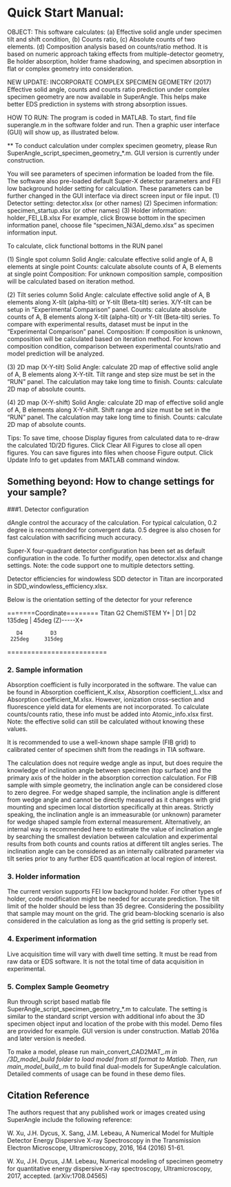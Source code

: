 # Quick Start Manual:

OBJECT: This software calculates: (a) Effective solid angle under specimen tilt and shift condition, (b) Counts ratio, (c) Absolute counts of two elements. (d) Composition analysis based on counts/ratio method. It is based on numeric approach taking effects from multiple-detector geometry, Be holder absorption, holder frame shadowing, and specimen absorption in flat or complex geometry into consideration.

NEW UPDATE: INCORPORATE COMPLEX SPECIMEN GEOMETRY (2017)
Effective solid angle, counts and counts ratio prediction under complex specimen geometry are now available in SuperAngle. This helps make better EDS prediction in systems with strong absorption issues.

HOW TO RUN: The program is coded in MATLAB. To start, find file superangle.m in the software folder and run. Then a graphic user interface (GUI) will show up, as illustrated below. 

** To conduct calculation under complex specimen geometry, please Run SuperAngle_script_specimen_geometry_*.m. GUI version is currently under construction. 

You will see parameters of specimen information be loaded from the file. The software also pre-loaded default Super-X detector parameters and FEI low background holder setting for calculation. These parameters can be further changed in the GUI interface via direct screen input or file input.
(1)	Detector setting: detector.xlsx (or other names)
(2)	Specimen information: specimen_startup.xlsx (or other names)
(3)	Holder information: holder_FEI_LB.xlsx
For example, click Browse bottom in the specimen information panel, choose file “specimen_Ni3Al_demo.xlsx“ as specimen information input.


To calculate, click functional bottoms in the RUN panel

(1) Single spot column
Solid Angle: calculate effective solid angle of A, B elements at single point
Counts: calculate absolute counts of A, B elements at single point
Composition: For unknown composition sample, composition will be calculated based on iteration method.

(2) Tilt series column
Solid Angle: calculate effective solid angle of A, B elements along X-tilt (alpha-tilt) or Y-tilt (Beta-tilt) series. X/Y-tilt can be setup in “Experimental Comparison” panel. 
Counts: calculate absolute counts of A, B elements along X-tilt (alpha-tilt) or Y-tilt (Beta-tilt) series. To compare with experimental results, dataset must be input in the “Experimental Comparison” panel.
Composition: If composition is unknown, composition will be calculated based on iteration method. For known composition condition, comparison between experimental counts/ratio and model prediction will be analyzed.

(3) 2D map (X-Y-tilt)
Solid Angle: calculate 2D map of effective solid angle of A, B elements along X-Y-tilt. Tilt range and step size must be set in the “RUN” panel. The calculation may take long time to finish.
Counts: calculate 2D map of absolute counts.

(4) 2D map (X-Y-shift)
Solid Angle: calculate 2D map of effective solid angle of A, B elements along X-Y-shift. Shift range and size must be set in the “RUN” panel. The calculation may take long time to finish.
Counts: calculate 2D map of absolute counts.

Tips: To save time, choose Display figures from calculated data to re-draw the calculated 1D/2D figures. Click Clear All Figures to close all open figures. You can save figures into files when choose Figure output. Click Update Info to get updates from MATLAB command window.



## Something beyond: How to change settings for your sample?

###1. Detector configuration

dAngle control the accuracy of the calculation. For typical calculation, 0.2 degree is recommended for convergent data. 0.5 degree is also chosen for fast calculation with sacrificing much accuracy. 

Super-X four-quadrant detector configuration has been set as default configuration in the code. To further modify, open detector.xlsx and change settings.  Note: the code support one to multiple detectors setting. 

Detector efficiencies for windowless SDD detector in Titan are incorporated in SDD_windowless_efficiency.xlsx. 

Below is the orientation setting of the detector for your reference

=======Coordinate========
   Titan G2 ChemiSTEM
           Y+
            |
       D1   |     D2  
     135deg |   45deg
           (Z)-----X+
            
       D4         D3
     225deg     315deg
            
=========================


### 2. Sample information

Absorption coefficient is fully incorporated in the software. The value can be found in Absorption coefficient_K.xlsx, Absorption coefficient_L.xlsx and Absorption coefficient_M.xlsx. However, ionization cross-section and fluorescence yield data for elements are not incorporated. To calculate counts/counts ratio, these info must be added into Atomic_info.xlsx first. Note: the effective solid can still be calculated without knowing these values.

It is recommended to use a well-known shape sample (FIB grid) to calibrated center of specimen shift from the readings in TIA software. 

The calculation does not require wedge angle as input, but does require the knowledge of inclination angle between specimen (top surface) and the primary axis of the holder in the absorption correction calculation. For FIB sample with simple geometry, the inclination angle can be considered close to zero degree. For wedge shaped sample, the inclination angle is different from wedge angle and cannot be directly measured as it changes with grid mounting and specimen local distortion specifically at thin areas. Strictly speaking, the inclination angle is an immeasurable (or unknown) parameter for wedge shaped sample from external measurement. Alternatively, an internal way is recommended here to estimate the value of inclination angle by searching the smallest deviation between calculation and experimental results from both counts and counts ratios at different tilt angles series. The inclination angle can be considered as an internally calibrated parameter via tilt series prior to any further EDS quantification at local region of interest.


### 3. Holder information

The current version supports FEI low background holder. For other types of holder, code modification might be needed for accurate prediction. The tilt limit of the holder should be less than 35 degree. Considering the possibility that sample may mount on the grid. The grid beam-blocking scenario is also considered in the calculation as long as the grid setting is properly set.

### 4. Experiment information

Live acquisition time will vary with dwell time setting. It must be read from raw data or EDS software. It is not the total time of data acquisition in experimental.


### 5. Complex Sample Geometry
Run through script based matlab file SuperAngle_script_specimen_geometry_*.m to calculate. The setting is similar to the standard script version with additional info about the 3D specimen object input and location of the probe with this model. Demo files are provided for example. GUI version is under construction. Matlab 2016a and later version is needed.

To make a model, please run main_convert_CAD2MAT_*.m in /3D_model_build folder to load model from stl format to Matlab. Then, run main_model_build_*.m to build final dual-models for SuperAngle calculation. Detailed comments of usage can be found in these demo files. 

## Citation Reference

The authors request that any published work or images created using SuperAngle include the following reference:

W. Xu, J.H. Dycus, X. Sang, J.M. Lebeau, A Numerical Model for Multiple Detector Energy Dispersive X-ray Spectroscopy in the Transmission Electron Microscope, Ultramicroscopy, 2016, 164 (2016) 51-61.

W. Xu, J.H. Dycus, J.M. Lebeau, Numerical modeling of specimen geometry for quantitative energy dispersive X-ray spectroscopy, Ultramicroscopy, 2017, accepted. (arXiv:1708.04565)